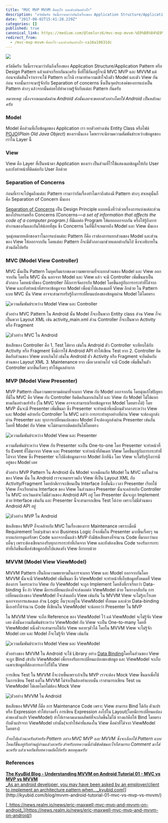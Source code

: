 ```yaml
---
title: "MVC MVP MVVM คืออะไร และต่างกันอย่างไร"
description: "สวัสดีครับ วันนี้เราจะมาว่ากันถึงเรื่องของ Application Structure/Application Pattern หรือ Design Pattern แล้วแต่จะเรียกกันนะครับ…"
date: "2017-08-02T15:41:28.229Z"
categories: []
published: true
canonical_link: https://medium.com/@leelorz6/mvc-mvp-mvvm-%E0%B8%84%E0%B8%B7%E0%B8%AD%E0%B8%AD%E0%B8%B0%E0%B9%84%E0%B8%A3-%E0%B9%81%E0%B8%A5%E0%B8%B0%E0%B8%95%E0%B9%88%E0%B8%B2%E0%B8%87%E0%B8%81%E0%B8%B1%E0%B8%99%E0%B8%AD%E0%B8%A2%E0%B9%88%E0%B8%B2%E0%B8%87%E0%B9%84%E0%B8%A3-ca16a19631dc
redirect_from:
  - /mvc-mvp-mvvm-คืออะไร-และต่างกันอย่างไร-ca16a19631dc
---
```


![](./asset-1.png)

สวัสดีครับ วันนี้เราจะมาว่ากันถึงเรื่องของ Application Structure/Application Pattern หรือ Design Pattern แล้วแต่จะเรียกกันนะครับ ซึ่งที่ใช้กันอยู่ก็จะมี MVC MVP และ MVVM แต่ก่อนจะตัดสินใจว่าเราจะใช้ Pattern อะไรดี เรามาทำความเข้าใจถึงตัว Model และตัว View กันก่อน จากนั้นเราจะมารู้จักกับ Separation of concerns ซึ่งเป็นจุดประสงค์ของการแบ่งเป็น Pattern ต่างๆ แล้วจากนั้นค่อยไปทำความรู้จักกับแต่ละ Pattern กันครับ

_หมายเหตุ: เนื่องจากผมถนัดด้าน Android ดังนั้นเลยจะขอยกตัวอย่างโดยใช้ Android เป็นหลักนะครับ_

### Model

Model คือส่วนที่เก็บข้อมูลของ Application เรา ยกตัวอย่างเช่น Entity Class หรือไฟล์ [POJO](https://en.wikipedia.org/wiki/Plain_old_Java_object)(_Plain Old Java Object_) ของเรานั่นเอง โดยเราจะนิยามความสัมพันธ์ระหว่างข้อมูลของเราใน Layer นี้

### View

View คือ Layer ที่เป็นหน้าตา Application ของเรา เป็นส่วนที่ไว้ใช้แสดงผลข้อมูลให้กับ User และยังทำหน้าที่ติดต่อกับ User อีกด้วย

### Separation of Concerns

ก่อนที่เราจะไปพูดถึงแต่ละ Pattern เรามาว่ากันเรื่องทำไมเราถึงต้องมี Pattern ต่างๆ สาเหตุนั้นก็คือ Separation of Concern นั่นเอง

[Separation of Concerns](https://en.wikipedia.org/wiki/Separation_of_concerns) เป็น Design Principle แบบหนึ่งที่ว่าด้วยเรื่องการแบ่งแต่ละส่วนของโปรแกรมหรือ Concerns (Concerns — _a set of information that affects the code of a computer program.)_ ที่มีผลต่อ Program ให้แยกออกจากกัน หรือให้รู้ถึงการทำงานของกันและกันให้น้อยที่สุด ซึ่ง Concerns ในที่นี้ก็จะหมายถึง Model และ View นั่นเอง

จุดมุ่งหมายหลักของเราในการแบ่งแต่ละ Pattern ก็คือ เราต้องการแยกส่วนของ Model และส่วนของ View ให้ออกจากกัน โดยแต่ละ Pattern ก็จะมีตัวกลางมาช่วยแตกต่างกันไป ซึ่งจะอธิบายในส่วนถัดไปครับ

### MVC (Model View Controller)

MVC นั้นเป็น Pattern ในยุคเริ่มแรกของความพยายามที่จะแยกส่วนของ Model และ View ออกจากกัน โดยใน MVC นั้น นอกจาก Model และ View แล้ว จะมี Controller เพิ่มขึ้นมาเป็นตัวกลาง โดยหน้าที่ของ Controller ก็คือการจัดการกับ Model โดยขึ้นอยู่กับการกระทำที่ได้จาก View และยังทำหน้าที่สรรหาข้อมูลจาก Model เพื่อนำไปแสดงผลที่ View อีกด้วย ใน Pattern แบบ MVC นั้น View อาจจะสามารถรับรู้ถึงการเปลี่ยนแปลงของข้อมูลผ่าน Model ได้โดยตรง

![ความสัมพันธ์ระหว่าง Model View และ Controller](./asset-2.jpeg)

ตัวอย่าง MVC Pattern ใน Android นั้น Model ก็จะเป็นพวก Entity class ส่วน View ก็จะเป็นพวก Layout XML เช่น activity\_main.xml ส่วน Controller ก็จะเป็นพวก Activity หรือ Fragment

![ตัวอย่าง MVC ใน Android](./asset-3.jpeg)

ข้อเสียของ Controller คือ 1. Test ได้ยาก เช่นใน Android ตัว Controller จะเทียบได้กับ Activity หรือ Fragment ซึ่งมีการใช้ Android API ทำให้เขียน Test ยาก 2. Controller ยึดติดกับส่วนของ View มากเกินไป เช่นใน Android ตัว Activity หรือ Fragment จะยึดติดกับส่วนของ Layout XML 3. Maintenance ยาก เมื่อเวลาผ่านไป จะมี Code เพิ่มขึ้นในตัว Controller มากขึ้นเรื่อยๆ ทำให้ดูแลลำบาก

### MVP (Model View Presenter)

MVP Pattern เป็นความพยายามต่อมาที่จะแยก View กับ Model ออกจากกัน โดยมุ่งแก้ไขปัญหาที่มีใน MVC คือ View กับ Controller ยึดติดกันมากเกินไป และ View กับ Model ไม่ได้แยกขาดกันอย่างแท้จริง (ใน MVC View อาจจะสามารถเรียกข้อมูลจาก Model โดยตรงได้) โดย MVP นั้นจะมี Presenter เพิ่มขึ้นมา ซึ่ง Presenter จะทำหน้าที่เหมือนตัวกลางระหว่าง View และ Model คล้ายกับ Controller ใน MVC แต่ว่า การกระทำทุกอย่างที่ผ่าน View จะต้องถูกส่งผ่าน Presenter และ ทุกการเปลี่ยนแปลงของ Model ก็จะต้องถูกส่งผ่าน Presenter เช่นกัน โดยที่ Model กับ View จะไม่สามารถติดต่อกันได้โดยตรง

![ความสัมพันธ์ระหว่าง Model View และ Presenter](./asset-4.jpeg)

ความสัมพันธ์ระหว่าง View กับ Presenter จะเป็น One-to-one โดย Presenter จะทำหน้าที่รับ Event ที่ได้มาจาก View และ Presenter จะทำหน้าที่อัพเดท View โดยขึ้นอยู่กับการกระทำที่ได้จาก View ซึ่ง Presenter จะไปดึงข้อมูลมาจาก Model อีกทีนึง โดย View จะไม่รับรู้ถึงการมีอยู่ของ Model เลย

ตัวอย่าง MVP Pattern ใน Android นั้น Model จะเหมือนกับ Model ใน MVC แต่ในส่วนของ View นั้น ใน Android เราจะหมายรวมถึง View ที่เป็น Layout XML กับ Activity/Fragment โดยปกติเราจะเขียนเป็น Interface อีกชั้นนึง เวลา Presenter เรียกใช้ View ก็จะเรียกผ่าน Interface ของ View ในส่วนของ Presenter นั้นจะคล้ายกับ Controller ใน MVC ยกเว้นแต่จะไม่มีส่วนของ Android API อยู่ โดย Presenter นั้นจะถูก Implement ด้วย Interface เช่นกัน และ Presenter นี้จะสามารถเขียน Test ได้ง่าย เพราะไม่มีส่วนของ Android API อยู่

![ตัวอย่าง MVP ใน Android](./asset-5.jpeg)

ข้อเสียของ MVP ก็จะคล้ายกับ MVC ในเรื่องของการ Maintenance เพราะเมื่อมี Requirement ใหม่ๆเข้ามา พวก Business Logic ก็จะเพิ่มใน Presenter มากขึ้นเรื่อยๆ จนยากแก่การดูแลรักษา Code นอกจากนั้นแล้ว MVP ยังมีข้อเสียตรงที่จำนวน Code ที่มากกว่าแบบอื่นๆ เพราะต้องเขียนรองรับทุกการกระทำที่เกิดจาก View และยังต้องเขียน Code รองรับการกระทำที่เกิดขึ้นเพื่อส่งข้อมูลกลับไปแสดงยัง View อีกรอบด้วย

### MVVM (Model View ViewModel)

MVVM Pattern เป็นอีกความพยายามในการจะแยก View และ Model ออกจากกันโดย MVVM นั้นจะมี ViewModel เพิ่มขึ้นมา ซึ่ง ViewModel จะทำหน้าที่เก็บข้อมูลทั้งหมดที่ View ต้องการ โดยระหว่าง View กับ ViewModel จะถูก Implement โดยสิ่งที่เราเรียกว่า Data-binding ซึ่ง ถ้า View มีการเปลี่ยนแปลงก็จะส่งผลต่อ ViewModel ด้วย ในทางกลับกัน การเปลี่ยนแปลงของ ViewModel ก็จะส่งผลถึง View เช่นกัน ใน MVVM View จะไม่รู้อะไรเลยนอกจากการแสดงผล ส่วน Logic อื่นๆจะอยู่ใน ViewModel ทั้งหมด และด้วย Data-binding นี่เองทำให้จำนวน Code ที่เขียนใน ViewModel จะน้อยกว่า Presenter ใน MVP

ใน MVVM View จะถือ Reference ของ ViewModel ไว้ แต่ ViewModel จะไม่รู้จัก View เลย ดังนั้นความสัมพันธ์ระหว่าง ViewModel กับ View จะเป็น One-to-many โดยที่ ViewModel หนึ่งตัวจะสามารถใช้กับ View หลายๆตัวได้ โดยใน MVVM View จะไม่รู้จัก Model เลย และ Model ก็จะไม่รู้จัก View เช่นกัน

![ความสัมพันธ์ระหว่าง Model View และ ViewModel](./asset-6.jpeg)

ตัวอย่างของ MVVM ใน Android จะใช้ Library อย่าง [Data Binding](https://developer.android.com/topic/libraries/data-binding/index.html)โดยในส่วนของ View จะถูก Bind เข้ากับ ViewModel เพื่อรองรับการเปลี่ยนแปลงของข้อมูล และ ViewModel จะเก็บเฉพาะข้อมูลที่ต้องการเอาไปใช้ใน View

การเขียน Test ใน MVVM ก็จะง่ายขึ้นเพราะถ้าเป็น MVP เราจะต้อง Mock View ขึ้นมาเพื่อใช้ในการเขียน Test แต่ใน MVVM ไม่จำเป็นต้องทำแบบนั้น เราสามารถเขียน Test บน ViewModel ได้เลยโดยไม่ต้อง Mock View

![ตัวอย่าง MVVM ใน Android](./asset-7.jpeg)

ข้อเสียของ MVVM ก็คือ การ Maintenance Code เพราะ View สามารถ Bind ได้กับ ตัวแปรหรือ Expression ทำให้บางครั้ง การเขียน Expression ลงไปใน Layout(โดยมีการเปลี่ยนแปลงค่าของตัวแปร ViewModel) ทำให้เราคาดเดาผลลัพท์ที่จะเกิดขึ้นไม่ได้ ทางแก้คือให้ Bind โดยตรงกับตัวแปรจาก ViewModel เท่านั้น(จะทำให้ค่าที่แสดงใน View คือค่าที่ได้จาก ViewModel โดยตรง)

_ก็จบไปแล้วนะครับสำหรับ Pattern อย่าง MVC MVP และ MVVM ซึ่งจะเลือกใช้ Pattern แบบไหนก็ขึ้นอยู่กับท่านผู้อ่านแล้วละครับ สำหรับบทความนี้ถ้ามีข้อติชมอะไรก็สามารถ Comment มาได้นะครับ แล้วเจอกันที่บทความถัดไปครับ ขอบคุณครับ_

### References

[**The KyuBid Blog - Understanding MVVM on Android Tutorial 01 - MVC vs MVP vs MVVM**  
_As an android developer, you may have been asked by an employer/client to implement an architecture pattern when…_kyubid.com](http://kyubid.com/blog/mvvm-android-tutorial-01-mvc-vs-mvp-vs-mvvm/ "http://kyubid.com/blog/mvvm-android-tutorial-01-mvc-vs-mvp-vs-mvvm/")[](http://kyubid.com/blog/mvvm-android-tutorial-01-mvc-vs-mvp-vs-mvvm/)

[_https://news.realm.io/news/eric-maxwell-mvc-mvp-and-mvvm-on-android_](https://news.realm.io/news/eric-maxwell-mvc-mvp-and-mvvm-on-android/)
